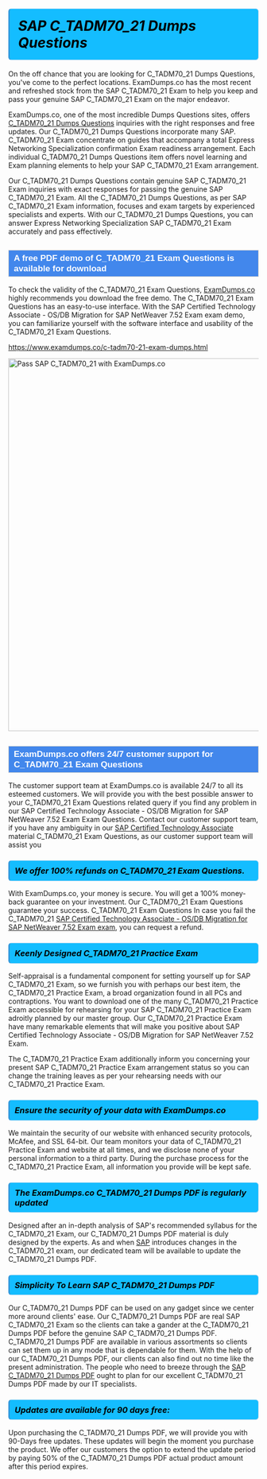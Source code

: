 <h1>                <strong><span style="display: block; color: #000000; background: #14BDFF; border: 0.5px solid #AED6F1; border-left: 3px solid #3498DB; padding: .6em; border-radius: 6px;">                     <em>SAP C_TADM70_21 <span class="exam_variation">Dumps Questions</span> </em>                </span></strong>            </h1>                        <p>On the off chance that you are looking for C_TADM70_21 <span class="exam_variation">Dumps Questions</span>, you've come to the perfect locations.             ExamDumps.co has the most recent and refreshed stock from the SAP C_TADM70_21 Exam to help you keep and pass your genuine SAP C_TADM70_21 Exam on the major endeavor.</p>                        <p>ExamDumps.co, one of the most incredible <span class="exam_variation">Dumps Questions</span> sites, offers <a href="https://www.examdumps.co/c-tadm70-21-exam-dumps.html">C_TADM70_21 <span class="exam_variation">Dumps Questions</span></a> inquiries with the right responses and free updates. Our C_TADM70_21 <span class="exam_variation">Dumps Questions</span> incorporate             many SAP. C_TADM70_21 Exam concentrate on guides that accompany a total Express Networking Specialization confirmation Exam readiness arrangement. Each individual             C_TADM70_21 <span class="exam_variation">Dumps Questions</span> item offers novel learning and Exam planning elements to help your SAP C_TADM70_21 Exam arrangement.</p>                        <p>Our C_TADM70_21 <span class="exam_variation">Dumps Questions</span> contain genuine SAP C_TADM70_21 Exam inquiries with exact responses for passing the genuine SAP C_TADM70_21 Exam. All the C_TADM70_21 <span class="exam_variation">Dumps Questions</span>,             as per SAP C_TADM70_21 Exam information, focuses and exam targets by experienced specialists and experts. With our C_TADM70_21 <span class="exam_variation">Dumps Questions</span>, you can answer             Express Networking Specialization SAP C_TADM70_21 Exam accurately and pass effectively.</p>                        <h2 style="background: #4287ec; border: 1px solid #cccccc; padding: 5px 10px;">                <span style="color: #ffffff;">                    <span style="font-size: 11pt;">                        <span style="line-height: normal;">                            <span style="font-family: Calibri,sans-serif;">                                <strong>                                    <span style="font-size: 13.0pt;">A free PDF demo of C_TADM70_21 <span class="exam_variation2">Exam Questions</span> is available for download</span>                                </strong>                            </span>                        </span>                    </span>                </span>            </h2>                        <p>To check the validity of the C_TADM70_21 <span class="exam_variation2">Exam Questions</span>, <a href="https://www.examdumps.co/">ExamDumps.co</a> highly recommends you download the free demo. The C_TADM70_21 <span class="exam_variation2">Exam Questions</span> has an easy-to-use interface.             With the SAP Certified Technology Associate - OS/DB Migration for SAP NetWeaver 7.52 Exam exam demo, you can familiarize yourself with the software interface and usability of the C_TADM70_21 <span class="exam_variation2">Exam Questions</span>.</p>                        <p><a href="https://www.examdumps.co/c-tadm70-21-exam-dumps.html">https://www.examdumps.co/c-tadm70-21-exam-dumps.html</a></p>                        <p><a href="https://www.examdumps.co/"><img src="https://www.examdumps.co//images/banners/big-sale-20-percent-discount-offer-examdumps.jpg" class="postImage" alt="Pass SAP C_TADM70_21 with ExamDumps.co" width="750"></a></p>                            <h2 style="background: #4287ec; border: 1px solid #cccccc; padding: 5px 10px;">                <span style="color: #ffffff;">                    <span style="font-size: 11pt;">                        <span style="line-height: normal;">                            <span style="font-family: Calibri,sans-serif;">                                <strong>                                    <span style="font-size: 13.0pt;">ExamDumps.co offers 24/7 customer support for C_TADM70_21 <span class="exam_variation2">Exam Questions</span> </span>                                </strong>                            </span>                        </span>                    </span>                </span>            </h2>                        <p>The customer support team at ExamDumps.co is available 24/7 to all its esteemed customers. We will provide you with the best possible answer to your C_TADM70_21 <span class="exam_variation2">Exam Questions</span>            related query if you find any problem in our SAP Certified Technology Associate - OS/DB Migration for SAP NetWeaver 7.52 Exam <span class="exam_variation2">Exam Questions</span>. Contact our customer support team, if you have any ambiguity in             our <a href="https://www.examdumps.co/sap-certified-technology-associate-exam-dumps.html">SAP Certified Technology Associate</a> material C_TADM70_21 <span class="exam_variation2">Exam Questions</span>, as our customer support team will assist you</p>                        <h3>                <strong>                    <span style="display: block; color: #000000; background: #14BDFF; border: 0.5px solid #AED6F1; border-left: 3px solid #3498DB; padding: .6em; border-radius: 6px;">                        <em>We offer 100% refunds on C_TADM70_21 <span class="exam_variation2">Exam Questions</span>.</em>                    </span>                </strong>            </h3>                        <p>With ExamDumps.co, your money is secure. You will get a 100% money-back guarantee on your investment. Our C_TADM70_21 <span class="exam_variation2">Exam Questions</span> guarantee your success.             C_TADM70_21 <span class="exam_variation2">Exam Questions</span> In case you fail the C_TADM70_21 <a href="https://www.examdumps.co/c-tadm70-21-exam-dumps.html">SAP Certified Technology Associate - OS/DB Migration for SAP NetWeaver 7.52 Exam exam</a>, you can request a refund.</p>                        <h3>                <strong>                    <span style="display: block; color: #000000; background: #14BDFF; border: 0.5px solid #AED6F1; border-left: 3px solid #3498DB; padding: .6em; border-radius: 6px;">                        <em>Keenly Designed C_TADM70_21 <span class="exam_variation3">Practice Exam</span></em>                    </span>                </strong>            </h3>                        <p>Self-appraisal is a fundamental component for setting yourself up for SAP C_TADM70_21 Exam, so we furnish you with perhaps our best item, the C_TADM70_21 <span class="exam_variation3">Practice Exam</span>,             a broad organization found in all PCs and contraptions. You want to download one of the many C_TADM70_21 <span class="exam_variation3">Practice Exam</span> accessible for rehearsing for your             SAP C_TADM70_21 <span class="exam_variation3">Practice Exam</span> adroitly planned by our master group. Our C_TADM70_21 <span class="exam_variation3">Practice Exam</span> have many remarkable elements that will make you             positive about SAP Certified Technology Associate - OS/DB Migration for SAP NetWeaver 7.52 Exam.</p>                        <p>The C_TADM70_21 <span class="exam_variation3">Practice Exam</span> additionally inform you concerning your present SAP C_TADM70_21 <span class="exam_variation3">Practice Exam</span> arrangement status so you can change the training             leaves as per your rehearsing needs with our C_TADM70_21 <span class="exam_variation3">Practice Exam</span>.</p>                        <h3>                <strong>                    <span style="display: block; color: #000000; background: #14BDFF; border: 0.5px solid #AED6F1; border-left: 3px solid #3498DB; padding: .6em; border-radius: 6px;">                        <em>Ensure the security of your data with ExamDumps.co </em>                    </span>                </strong>            </h3>                        <p>We maintain the security of our website with enhanced security protocols, McAfee, and SSL 64-bit. Our team monitors your data of C_TADM70_21 <span class="exam_variation3">Practice Exam</span> and website at all times,             and we disclose none of your personal information to a third party. During the purchase process for the C_TADM70_21 <span class="exam_variation3">Practice Exam</span>, all information you provide will be kept safe.</p>                        <h3>                <strong>                    <span style="display: block; color: #000000; background: #14BDFF; border: 0.5px solid #AED6F1; border-left: 3px solid #3498DB; padding: .6em; border-radius: 6px;">                        <em>The ExamDumps.co C_TADM70_21 <span class="exam_variation4">Dumps PDF</span> is regularly updated </em>                    </span>                </strong>            </h3>                        <p>Designed after an in-depth analysis of SAP's recommended syllabus for the C_TADM70_21 Exam, our C_TADM70_21 <span class="exam_variation4">Dumps PDF</span> material is duly designed by the experts.             As and when <a href="https://www.examdumps.co/sap-exam-dumps.html">SAP</a> introduces changes in the C_TADM70_21 exam, our dedicated team will be available to update the C_TADM70_21 <span class="exam_variation4">Dumps PDF</span>.</p>                        <h3>                <strong>                    <span style="display: block; color: #000000; background: #14BDFF; border: 0.5px solid #AED6F1; border-left: 3px solid #3498DB; padding: .6em; border-radius: 6px;">                        <em>Simplicity To Learn SAP C_TADM70_21 <span class="exam_variation4">Dumps PDF</span></em>                    </span>                </strong>            </h3>                        <p>Our C_TADM70_21 <span class="exam_variation4">Dumps PDF</span> can be used on any gadget since we center more around clients' ease. Our C_TADM70_21 <span class="exam_variation4">Dumps PDF</span> are real SAP C_TADM70_21 Exam             so the clients can take a gander at the C_TADM70_21 <span class="exam_variation4">Dumps PDF</span> before the genuine SAP C_TADM70_21 <span class="exam_variation4">Dumps PDF</span>. C_TADM70_21 <span class="exam_variation4">Dumps PDF</span> are available in various assortments             so clients can set them up in any mode that is dependable for them. With the help of our C_TADM70_21 <span class="exam_variation4">Dumps PDF</span>, our clients can also find out no time like the present administration.             The people who need to breeze through the <a href="https://www.examdumps.co/c-tadm70-21-exam-dumps.html">SAP C_TADM70_21 <span class="exam_variation4">Dumps PDF</span></a> ought to plan for our excellent C_TADM70_21 <span class="exam_variation4">Dumps PDF</span> made by our IT specialists.</p>                        <h3>                <strong>                    <span style="display: block; color: #000000; background: #14BDFF; border: 0.5px solid #AED6F1; border-left: 3px solid #3498DB; padding: .6em; border-radius: 6px;">                        <em>Updates are available for 90 days free:</em>                    </span>                </strong>            </h3>                        <p>Upon purchasing the C_TADM70_21 <span class="exam_variation4">Dumps PDF</span>, we will provide you with 90-Days free updates. These updates will begin the moment you purchase the product.             We offer our customers the option to extend the update period by paying 50% of the C_TADM70_21 <span class="exam_variation4">Dumps PDF</span> actual product amount after this period expires.</p>                    
